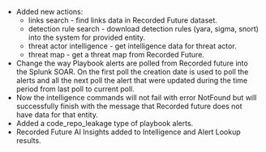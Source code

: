 - Added new actions:
  - links search - find links data in Recorded Future dataset.
  - detection rule search - download detection rules (yara, sigma, snort) into the system for provided entity.
  - threat actor intelligence - get intelligence data for threat actor.
  - threat map - get a threat map from Recorded Future.
- Change the way Playbook alerts are polled from Recorded future into the Splunk SOAR. On the first poll the creation date is used to poll the alerts and all the next poll the alert that were updated during the time period from last poll to current poll.
- Now the intelligence commands will not fail with error NotFound but will successfully finish with the message that Recorded future does not have data for that entity.
- Added a code_repo_leakage type of playbook alerts.
- Recorded Future AI Insights added to Intelligence and Alert Lookup results.
